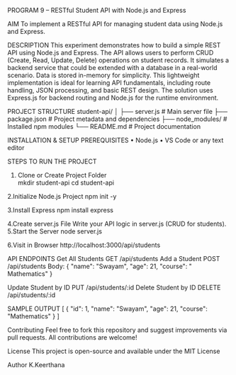 PROGRAM 9 – RESTful Student API with Node.js and Express

AIM
To implement a RESTful API for managing student data using Node.js and Express.

DESCRIPTION
This experiment demonstrates how to build a simple REST API using Node.js and Express. The API allows users to perform CRUD (Create, Read, Update, Delete) operations on student records. It simulates a backend service that could be extended with a database in a real-world scenario. Data is stored in-memory for simplicity. This lightweight implementation is ideal for learning API fundamentals, including route handling, JSON processing, and basic REST design. The solution uses Express.js for backend routing and Node.js for the runtime environment.

PROJECT STRUCTURE
student-api/
│
├── server.js # Main server file
├── package.json # Project metadata and dependencies
├── node_modules/ # Installed npm modules
└── README.md # Project documentation

 

INSTALLATION & SETUP
PREREQUISITES
•	Node.js
•	VS Code or any text editor

STEPS TO RUN THE PROJECT
1. Clone or Create Project Folder  
   mkdir student-api
   cd student-api

2.Initialize Node.js Project
npm init -y

3.Install Express
npm install express

4.Create server.js File
Write your API logic in server.js (CRUD for students).
5.Start the Server
node server.js

6.Visit in Browser
http://localhost:3000/api/students

API ENDPOINTS
Get All Students
GET /api/students
Add a Student
POST /api/students
Body:
{
  "name": "Swayam",
  "age": 21,
  "course": " Mathematics"
}

Update Student by ID
PUT /api/students/:id
Delete Student by ID
DELETE /api/students/:id

SAMPLE OUTPUT
[
  {
    "id": 1,
    "name": "Swayam",
    "age": 21,
    "course": "Mathematics"
  }
]

Contributing
Feel free to fork this repository and suggest improvements via pull requests. All contributions are welcome!

License
This project is open-source and available under the MIT License

Author
K.Keerthana
